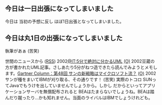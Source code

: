## 今日は一日出張になってしまいました

今日は 当初の予想に反し ほぼ1日出張となってしまいました。






## 今日は丸1日の出張になってしまいました


執筆があぁ (苦笑)



世間のニュースから ([RSS](ig020620-news.xml)) 2002[@IT:5分で絶対に分かるUML](http://www.atmarkit.co.jp/fjava/devs/01fivemin/fivemin00.html) [(O)](http://www.atmarkit.co.jp/fjava/devs/01fivemin/fivemin00.html) 2002豆蔵の方が書かれたUML記事。さしあたり5分がねつ造できたら読んでみようとメモします。[Gartner Column：第48回 サンの新戦略はマイクロソフト流？](http://www.zdnet.co.jp/enterprise/0205/28/02052888.html) [(O)](http://www.zdnet.co.jp/enterprise/0205/28/02052888.html) 2002サンが種をまいてIBMが刈り取る、その通りです！ (苦笑) 実際のトコロ SUNってJavaでもうけを出していませんでしょうから。しかし だからといってアプリケーションサーバを無償配布されると BEAはたまらないでしょうね。BEAは踏んだり蹴ったり…かも知れません。当面のライバルはIBMでしょうけれども。